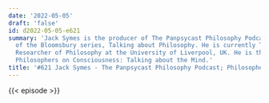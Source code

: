 ```yaml
---
date: '2022-05-05'
draft: 'false'
id: d2022-05-05-e621
summary: 'Jack Symes is the producer of The Panpsycast Philosophy Podcast and editor
  of the Bloomsbury series, Talking about Philosophy. He is currently Teacher and
  Researcher of Philosophy at the University of Liverpool, UK. He is the editor of
  Philosophers on Consciousness: Talking about the Mind.'
title: '#621 Jack Symes - The Panpsycast Philosophy Podcast; Philosophers on Consciousness'
---
```

{{< episode >}}
